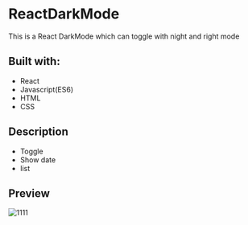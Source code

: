 # ReactDarkMode

This is a React DarkMode which can toggle with night and right mode

## Built with: 
 
- React
- Javascript(ES6)  
- HTML
- CSS      

## Description 

- Toggle
- Show date
- list

## Preview 
![1111](https://user-images.githubusercontent.com/65179725/154669872-f560da77-561f-417f-a3da-381dfc4ee6c5.PNG)
